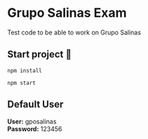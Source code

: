 # Grupo Salinas Exam
Test code to be able to work on Grupo Salinas

## Start project 🚀
<!--sec data-title="List files and directories: OS X and Linux" data-id="OSX_Linux_ls" data-collapse=true ces-->

    npm install

<!--endsec-->
<!--sec data-title="List files and directories: OS X and Linux" data-id="OSX_Linux_ls" data-collapse=true ces-->

    npm start

<!--endsec-->

## Default User
<strong>User:</strong> gposalinas
</br>
<strong> Password:</strong> 123456
